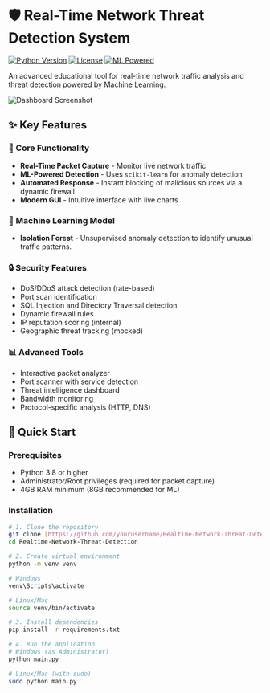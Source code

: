 # 🛡️ Real-Time Network Threat Detection System

[![Python Version](https://img.shields.io/badge/python-3.8%2B-blue)](https://www.python.org/downloads/)
[![License](https://img.shields.io/badge/license-MIT-green)](LICENSE)
[![ML Powered](https://img.shields.io/badge/ML-Powered-orange)](docs/ML_MODELS.md)

An advanced educational tool for real-time network traffic analysis and threat detection powered by Machine Learning.

![Dashboard Screenshot](screenshots/dashboard.png)

## ✨ Key Features

### 🎯 Core Functionality
- **Real-Time Packet Capture** - Monitor live network traffic
- **ML-Powered Detection** - Uses `scikit-learn` for anomaly detection
- **Automated Response** - Instant blocking of malicious sources via a dynamic firewall
- **Modern GUI** - Intuitive interface with live charts

### 🤖 Machine Learning Model
- **Isolation Forest** - Unsupervised anomaly detection to identify unusual traffic patterns.

### 🔒 Security Features
- DoS/DDoS attack detection (rate-based)
- Port scan identification
- SQL Injection and Directory Traversal detection
- Dynamic firewall rules
- IP reputation scoring (internal)
- Geographic threat tracking (mocked)

### 📊 Advanced Tools
- Interactive packet analyzer
- Port scanner with service detection
- Threat intelligence dashboard
- Bandwidth monitoring
- Protocol-specific analysis (HTTP, DNS)

## 🚀 Quick Start

### Prerequisites
- Python 3.8 or higher
- Administrator/Root privileges (required for packet capture)
- 4GB RAM minimum (8GB recommended for ML)

### Installation
```bash
# 1. Clone the repository
git clone [https://github.com/yourusername/Realtime-Network-Threat-Detection.git](https://github.com/yourusername/Realtime-Network-Threat-Detection.git)
cd Realtime-Network-Threat-Detection

# 2. Create virtual environment
python -m venv venv

# Windows
venv\Scripts\activate

# Linux/Mac
source venv/bin/activate

# 3. Install dependencies
pip install -r requirements.txt

# 4. Run the application
# Windows (as Administrator)
python main.py

# Linux/Mac (with sudo)
sudo python main.py
